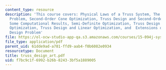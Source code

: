 ```yaml
---
content_type: resource
description: 'This course covers: Physical Laws of a Truss System, The Truss Design
  Problem, Second-Order Cone Optimization, Truss Design and Second-Order Cone Optimization,
  Some Computational Results, Semi-Definite Optimization, Truss Design and Semi-Definite
  Optimization, Truss Design and Linear Optimization, and  Extensions of the Truss
  Design Problem'
file: https://ol-ocw-studio-app-qa.s3.amazonaws.com/courses/15-094j-systems-optimization-models-and-computation-sma-5223-spring-2004/f7bc9c1f6992b26b82433bf5a1889005_truss_design_art.pdf
file_type: application/pdf
parent_uid: 61dde9ad-a781-ffd9-aab4-f0b6082e0934
resourcetype: Document
title: truss_design_art.pdf
uid: f7bc9c1f-6992-b26b-8243-3bf5a1889005
---
```

